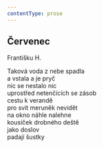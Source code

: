 ```yaml
---
contentType: prose
---
```


## Červenec

Františku H.

Taková voda z nebe spadla  
a vstala a je pryč  
nic se nestalo nic  
uprostřed netenčících se zásob  
cestu k verandě  
pro svit meruněk nevidět  
na okno náhle nalehne  
kousíček drobného deště  
jako doslov  
padají šustky
